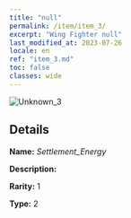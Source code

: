 ```yaml
---
title: "null"
permalink: /item/item_3/
excerpt: "Wing Fighter null"
last_modified_at: 2023-07-26
locale: en
ref: "item_3.md"
toc: false
classes: wide
---
```



 ![Unknown_3](/images/item/Settlement_Energy_p.png)



## Details

 **Name:** *Settlement_Energy* 

 **Description:** 

 **Rarity:** 1 

 **Type:** 2 


